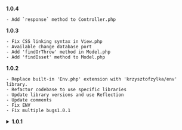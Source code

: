 **1.0.4**
```text
- Add `response` method to Controller.php
```

**1.0.3**
```text
- Fix CSS linking syntax in View.php
- Available change database port
- Add 'findOrThrow' method in Model.php
- Add 'findIsset' method to Model.php
```

**1.0.2**
```text
- Replace built-in 'Env.php' extension with 'krzysztofzylka/env' library.
- Refactor codebase to use specific libraries
- Update library versions and use Reflection
- Update comments
- Fix ENV
- Fix multiple bugs1.0.1
```

<details>
  <summary><b>1.0.1</b></summary>

```text
- Remove VUE view
- Create del method in model
- Set init variable in DebugBar as public
- Add twig
- Optimize imports
- Cleanup code
- Fix small bug
- Add src path
- Action variable in view is now default null
- Update composer.json
- Optimalization code
```
</details>